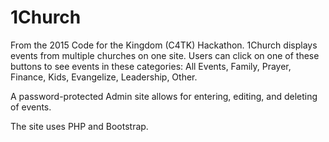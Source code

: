 # 1Church
From the 2015 Code for the Kingdom (C4TK) Hackathon.  1Church displays events from multiple churches on one site.
Users can click on one of these buttons to see events in these categories: 
All Events, Family, Prayer, Finance, Kids, Evangelize, Leadership, Other.

A password-protected Admin site allows for entering, editing, and deleting of events.

The site uses PHP and Bootstrap.